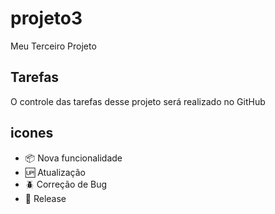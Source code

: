 # projeto3
Meu Terceiro Projeto

## Tarefas
O controle das tarefas desse projeto será realizado no GitHub

## icones

- :package: Nova funcionalidade
- :up: Atualização
- :beetle: Correção de Bug
- :checkered_flag: Release

